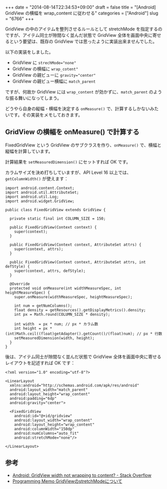 +++
date = "2014-08-14T22:34:53+09:00"
draft = false
title = "[Android] GridView の横幅を wrap_content に従わせる"
categories = ["Android"]
slug = "6766"
+++

GridView の中のアイテムを整列させるルールとして stretchMode を指定するのですが、アイテム同士が隙間なく並んだ状態で GridView 全体を画面中央に寄せるという要望は、既存の GridView では思ったように実装出来ませんでした。

以下の実装をしました。

* GridView に `strechMode="none"`
* GridView の横幅に `wrap_cotent"`
* GridView の親ビューに `gravity="center"`
* GridView の親ビュー横幅に `match_parent`

ですが、何故か GridView には `wrap_content` が効かずに、`match_parent` のような振る舞いになってしまう。

どうやら自身の縦幅・横幅を決定する `onMeasure()` で、計算するしかないみたいです。その実装をメモしておきます。

## GridView の横幅を onMeasure() で計算する

FixedGridView という GridView のサブクラスを作り、`onMeasure()` で、横幅と縦幅を計算しています。

計算結果を `setMeasuredDimension()` にセットすれば OK です。

カラムサイズを決め打ちしていますが、API Level 16 以上では、`getColumnWidth()` が使えます：

```
import android.content.Context;
import android.util.AttributeSet;
import android.util.Log;
import android.widget.GridView;

public class FixedGridView extends GridView {

  private static final int COLUMN_SIZE = 150;

  public FixedGridView(Context context) {
    super(context);
  }

  public FixedGridView(Context context, AttributeSet attrs) {
    super(context, attrs);
  }

  public FixedGridView(Context context, AttributeSet attrs, int defStyle) {
    super(context, attrs, defStyle);
  }

  @Override
  protected void onMeasure(int widthMeasureSpec, int heightMeasureSpec) {
    super.onMeasure(widthMeasureSpec, heightMeasureSpec);

    int num = getNumColumns();
    float density = getResources().getDisplayMetrics().density;
    int px = Math.round(COLUMN_SIZE * density);

    int width  = px * num; // px * カラム数
    int height = px * (int)Math.ceil((float)getAdapter().getCount()/(float)num); // px * 行数
    setMeasuredDimension(width, height);
  }
}
```

後は、アイテム同士が隙間なく並んだ状態で GridView 全体を画面中央に寄せるレイアウトを記述すれば OK です：

```
<?xml version="1.0" encoding="utf-8"?>

<LinearLayout
  xmlns:android="http://schemas.android.com/apk/res/android"
  android:layout_width="match_parent"
  android:layout_height="wrap_content"
  android:padding="6dp"
  android:gravity="center">

  <FixedGridView
    android:id="@+id/gridview"
    android:layout_width="wrap_content"
    android:layout_height="wrap_content"
    android:columnWidth="150dp"
    android:numColumns="auto_fit"
    android:stretchMode="none"/>

</LinearLayout>
```

## 参考

* [Android: GridView width not wrapping to content? - Stack Overflow](http://stackoverflow.com/questions/5650760/android-gridview-width-not-wrapping-to-content)
* [Programming Memo GridViewのstretchModeについて](http://tmken2.blog95.fc2.com/blog-entry-14.html)
